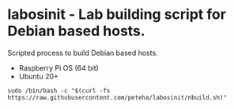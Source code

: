 # labosinit - Lab building script for Debian based hosts.

Scripted process to build Debian based hosts.

- Raspberry Pi OS (64 bit)
- Ubuntu 20+

```
sudo /bin/bash -c "$(curl -fs https://raw.githubusercontent.com/peteha/labosinit/nbuild.sh)"
```

